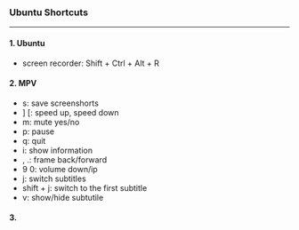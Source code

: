 ### Ubuntu Shortcuts
---

#### 1. Ubuntu
- screen recorder: Shift + Ctrl + Alt + R

#### 2. MPV
- s: save screenshorts
- ] [: speed up, speed down
- m: mute yes/no
- p: pause
- q: quit
- i: show information
- , .: frame back/forward
- 9 0: volume down/ip
- j: switch subtitles
- shift + j: switch to the first subtitle
- v: show/hide subtutile

#### 3. 
